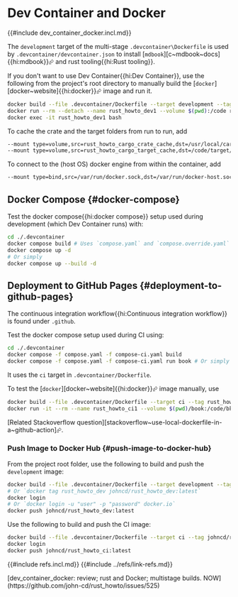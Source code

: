 # Dev Container and Docker

{{#include dev_container_docker.incl.md}}

The `development` target of the multi-stage `.devcontainer\Dockerfile` is used by `.devcontainer/devcontainer.json` to install [`mdbook`][c~mdbook~docs]{{hi:mdbook}}⮳ and rust tooling{{hi:Rust tooling}}.

If you don't want to use Dev Container{{hi:Dev Container}}, use the following from the project's root directory to manually build the [`docker`][docker~website]{{hi:docker}}⮳ image and run it.

```bash
docker build --file .devcontainer/Dockerfile --target development --tag rust_howto_dev --build-arg RUST_IMAGE_LABEL=1.75.0-slim-bookworm --build-arg MDBOOK_VERSION=0.4.36 .
docker run --rm --detach --name rust_howto_dev1 --volume $(pwd):/code rust_howto_dev
docker exec -it rust_howto_dev1 bash
```

To cache the crate and the target folders from run to run, add

```bash
--mount type=volume,src=rust_howto_cargo_crate_cache,dst=/usr/local/cargo/registry/
--mount type=volume,src=rust_howto_cargo_target_cache,dst=/code/target/
```

To connect to the (host OS) docker engine from within the container, add

```bash
--mount type=bind,src=/var/run/docker.sock,dst=/var/run/docker-host.sock
```

## Docker Compose {#docker-compose}

Test the docker compose{{hi:docker compose}} setup used during development (which Dev Container runs) with:

```bash
cd ./.devcontainer
docker compose build # Uses `compose.yaml` and `compose.override.yaml`
docker compose up -d
# Or simply
docker compose up --build -d
```

## Deployment to GitHub Pages {#deployment-to-github-pages}

The continuous integration workflow{{hi:Continuous integration workflow}} is found under `.github`.

Test the docker compose setup used during CI using:

```bash
cd ./.devcontainer
docker compose -f compose.yaml -f compose-ci.yaml build
docker compose -f compose.yaml -f compose-ci.yaml run book # Or simply docker compose -f compose.yaml -f compose-ci.yaml up
```

It uses the `ci` target in `.devcontainer/Dockerfile`.

To test the [`docker`][docker~website]{{hi:docker}}⮳ image manually, use

```bash
docker build --file .devcontainer/Dockerfile --target ci --tag rust_howto_ci --build-arg RUST_IMAGE_LABEL=1.75.0-slim-bookworm --build-arg MDBOOK_VERSION=0.4.36 .
docker run -it --rm --name rust_howto_ci1 --volume $(pwd)/book:/code/bk/book rust_howto_ci bash
```

[Related Stackoverflow question][stackoverflow~use-local-dockerfile-in-a~github-action]⮳.

### Push Image to Docker Hub {#push-image-to-docker-hub}

From the project root folder, use the following to build and push the `development` image:

```bash
docker build --file .devcontainer/Dockerfile --target development --tag johncd/rust_howto_dev:latest --build-arg RUST_IMAGE_LABEL=1.75.0-slim-bookworm --build-arg MDBOOK_VERSION=0.4.36 .
# Or `docker tag rust_howto_dev johncd/rust_howto_dev:latest`
docker login
# Or `docker login -u "user" -p "password" docker.io`
docker push johncd/rust_howto_dev:latest
```

Use the following to build and push the CI image:

```bash
docker build --file .devcontainer/Dockerfile --target ci --tag johncd/rust_howto_ci --build-arg RUST_IMAGE_LABEL=1.75.0-slim-bookworm --build-arg MDBOOK_VERSION=0.4.36 .
docker login
docker push johncd/rust_howto_ci:latest
```

{{#include refs.incl.md}}
{{#include ../refs/link-refs.md}}

<div class="hidden">
[dev_container_docker: review; rust and Docker; multistage builds. NOW](https://github.com/john-cd/rust_howto/issues/525)
</div>
